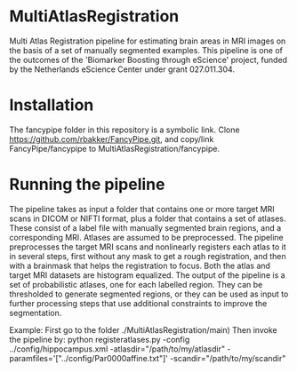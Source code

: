 # MultiAtlasRegistration
Multi Atlas Registration pipeline for estimating brain areas in MRI images on the basis of a set of manually segmented examples. This pipeline is one of the outcomes of the 'Biomarker Boosting through eScience' project, funded by the Netherlands eScience Center under grant 027.011.304.

# Installation
The fancypipe folder in this repository is a symbolic link.
Clone https://github.com/rbakker/FancyPipe.git, and copy/link FancyPipe/fancypipe to MultiAtlasRegistration/fancypipe.

# Running the pipeline
The pipeline takes as input a folder that contains one or more target MRI scans in DICOM or NIFTI format, plus a folder that contains a set of atlases. These consist of a label file with manually segmented brain regions, and a corresponding MRI. Atlases are assumed to be preprocessed. The pipeline preprocesses the target MRI scans and nonlinearly registers each atlas to it in several steps, first without any mask to get a rough registration, and then with a brainmask that helps the registration to focus. Both the atlas and target MRI datasets are histogram equalized.
The output of the pipeline is a set of probabilistic atlases, one for each labelled region. They can be thresholded to generate segmented regions, or they can be used as input to further processing steps that use additional constraints to improve the segmentation.

Example:
First go to the folder ./MultiAtlasRegistration/main)
Then invoke the pipeline by:
python registeratlases.py -config ../config/hippocampus.xml -atlasdir="/path/to/my/atlasdir" -paramfiles='["../config/Par0000affine.txt"]' -scandir="/path/to/my/scandir"

